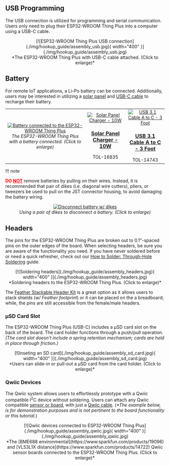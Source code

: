 ## USB Programming
The USB connection is utilized for programming and serial communication. Users only need to plug their ESP32-WROOM Thing Plus into a computer using a USB-C cable.

<center>
[![ESP32-WROOM Thing Plus USB connection](./img/hookup_guide/assembly_usb.jpg){ width="400" }](./img/hookup_guide/assembly_usb.jpg)<br>
*The ESP32-WROOM Thing Plus with USB-C cable attached. (Click to enlarge)*
</center>


## Battery
For remote IoT applications, a Li-Po battery can be connected. Additionally, users may be interested in utilizing a [solar panel](https://www.sparkfun.com/products/16835) and [USB-C cable](https://www.sparkfun.com/products/14743) to recharge their battery.

<table style="border-style:none">
    <tr>
        <td align="center" width="50%">
            <a href="https://github.com/sparkfun/SparkFun_Thing_Plus_ESP32_WROOM_C/docs/img/hookup_guide/assembly_batt.jpg"><img alt="Battery connected to the ESP32-WROOM Thing Plus" src="https://github.com/sparkfun/SparkFun_Thing_Plus_ESP32_WROOM_C/docs/img/hookup_guide/assembly_batt.jpg"></a>
            <br>
            <i>The ESP32-WROOM Thing Plus with a battery connected. (Click to enlarge)</i>
        </td>
        <td align="center">
            <a class="thumb" href="https://www.sparkfun.com/products/16835">
                <center><img src="https://cdn.sparkfun.com/r/500-500/assets/parts/1/5/7/5/6/16835-Solar_Panel_Charger_-_10W-01.jpg" alt="Solar Panel Charger - 10W" height="140">
                </center>
                <h3 class="title">Solar Panel Charger - 10W</h3>
            </a>
            TOL-16835
        </td>
        <td align="center">
            <a class="thumb" href="https://www.sparkfun.com/products/14743">
                <center><img src="https://cdn.sparkfun.com/r/500-500/assets/parts/1/2/9/7/2/14743-USB_3.1_Cable_A_to_C_-_3_Foot-01.jpg" alt="USB 3.1 Cable A to C - 3 Foot" height="140">
                </center>
                <h3 class="title">USB 3.1 Cable A to C - 3 Foot</h3>
            </a>
            TOL-14743
        </td>
    </tr>
</table>

!!! note
    <p><b><span style="color:red">DO <u>NOT</u></span></b> remove batteries by pulling on their wires. Instead, it is recommended that pair of dikes (i.e. diagonal wire cutters), pliers, or tweezers be used to pull on the JST connector housing, to avoid damaging the battery wiring.</p>
    <p><center>
        <a href="https://github.com/sparkfun/SparkFun_Thing_Plus_ESP32_WROOM_C/docs/img/hookup_guide/assembly_batt_removal.jpg"><img alt="Disconnect battery w/ dikes" src="https://github.com/sparkfun/SparkFun_Thing_Plus_ESP32_WROOM_C/docs/img/hookup_guide/assembly_batt_removal.jpg"></a>
        <br>
        <i>Using a pair of dikes to disconnect a battery. (Click to enlarge)</i>
    </center></p>


## Headers
The pins for the ESP32-WROOM Thing Plus are broken out to 0.1"-spaced pins on the outer edges of the board. When selecting headers, be sure you are aware of the functionality you need. If you have never soldered before or need a quick refresher, check out our [How to Solder: Through-Hole Soldering](https://learn.sparkfun.com/tutorials/how-to-solder-through-hole-soldering) guide.

<center>
[![Soldering headers](./img/hookup_guide/assembly_headers.jpg){ width="400" }](./img/hookup_guide/assembly_headers.jpg)<br>
*Soldering headers to the ESP32-WROOM Thing Plus. (Click to enlarge)*
</center>

The [Feather Stackable Header Kit](https://www.sparkfun.com/products/15187) is a great option as it allows users to stack shields (*w/ Feather footprint*) or it can be placed on the a breadboard; while, the pins are still accessible from the female/male headers.


### &micro;SD Card Slot
The ESP32-WROOM Thing Plus (USB-C) includes a &micro;SD card slot on the back of the board. The card holder functions through a push/pull operation. *(The card slot doesn&apos;t include a spring retention mechanism; cards are held in place through friction.)*

<center>
[![Inseting an SD card](./img/hookup_guide/assembly_sd_card.jpg){ width="400" }](./img/hookup_guide/assembly_sd_card.jpg)<br>
*Users can slide-in or pull-out a &micro;SD card from the card holder. (Click to enlarge)*
</center>


### Qwiic Devices
The Qwiic system allows users to effortlessly prototype with a Qwiic compatible I<sup>2</sup>C device without soldering. Users can attach any Qwiic compatible [sensor or board](https://www.sparkfun.com/qwiic#sensors), with just a [Qwiic cable](https://www.sparkfun.com/products/15081). (*\*The example below, is for demonstration purposes and is not pertinent to the board functionality or this tutorial.*)

<center>
[![Qwiic devices connected to ESP32-WROOM Thing Plus](./img/hookup_guide/assembly_qwiic.jpg){ width="400" }](./img/hookup_guide/assembly_qwiic.jpg)<br>
*The [BME688 environmental](https://www.sparkfun.com/products/19096) and [VL53L1X distance](https://www.sparkfun.com/products/14722) Qwiic sensor boards connected to the ESP32-WROOM Thing Plus. (Click to enlarge)*
</center>